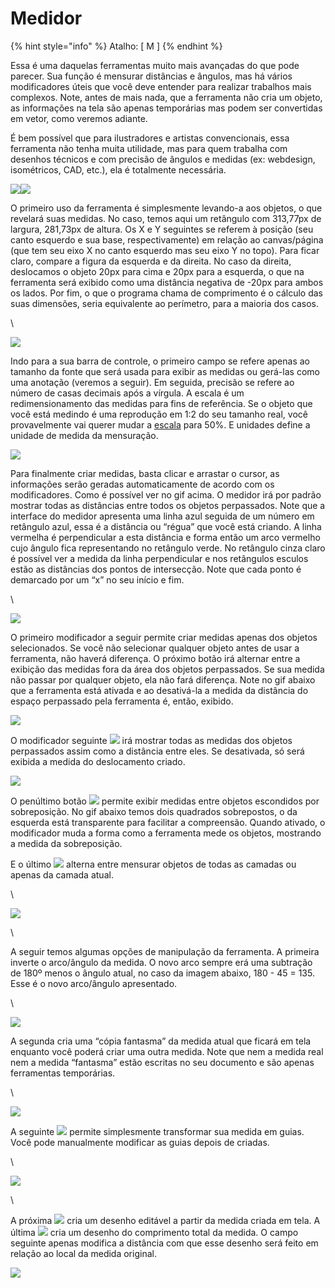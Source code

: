 # Medidor

{% hint style="info" %}
Atalho: \[ M ]
{% endhint %}

Essa é uma daquelas ferramentas muito mais avançadas do que pode parecer. Sua função é mensurar distâncias e ângulos, mas há vários modificadores úteis que você deve entender para realizar trabalhos mais complexos. Note, antes de mais nada, que a ferramenta não cria um objeto, as informações na tela são apenas temporárias mas podem ser convertidas em vetor, como veremos adiante.

É bem possível que para ilustradores e artistas convencionais, essa ferramenta não tenha muita utilidade, mas para quem trabalha com desenhos técnicos e com precisão de ângulos e medidas (ex: webdesign, isométricos, CAD, etc.), ela é totalmente necessária.

![](https://lh6.googleusercontent.com/GDeJ89nzB6eV8YVMK44Ui0AnQII2bhhYgrd4hcC\_GBq6n\_o5j3BlDJdMIA5Vea-Zscup94WXCU7Pl-Kdq4okcluAg-3E5faQKcI-K2lWpWmu7e-KdP53Bvy0cuPLXvtTXaK-pyCdvqHdIn69tQ)![](https://lh4.googleusercontent.com/ONyaKXNnq4m3SM9ifVNMV93kPFiqM1YXZZQG\_pnN9L5ypToBjgSI9p3bieD-83ppHPTzvh4tEEZIuhn8\_u6WliGz9hVgcZ\_Nn74GWUia8q1ZR0H-fW967vzTKvHek3sZtWkgBRvIjZKJq\_ZOjA)

O primeiro uso da ferramenta é simplesmente levando-a aos objetos, o que revelará suas medidas. No caso, temos aqui um retângulo com 313,77px de largura, 281,73px de altura. Os X e Y seguintes se referem à posição (seu canto esquerdo e sua base, respectivamente) em relação ao canvas/página (que tem seu eixo X no canto esquerdo mas seu eixo Y no topo). Para ficar claro, compare a figura da esquerda e da direita. No caso da direita, deslocamos o objeto 20px para cima e 20px para a esquerda, o que na ferramenta será exibido como uma distância negativa de -20px para ambos os lados. Por fim, o que o programa chama de comprimento é o cálculo das suas dimensões, seria equivalente ao perímetro, para a maioria dos casos.

\


![](https://lh4.googleusercontent.com/zHIOmvR3bK0D1pTSYt0KOsnnfmgnWjhGLozPVm2knaoUUYyC5o5UPvCXcCbnOSizTcX70xc3urXJSph2SxEJUsbERExuYPCbc7EVHjMZiDTdOcrTLh0HBMECLlK-lxGqio0Bjxq9i4GLM-RYkQ)

Indo para a sua barra de controle, o primeiro campo se refere apenas ao tamanho da fonte que será usada para exibir as medidas ou gerá-las como uma anotação (veremos a seguir). Em seguida, precisão se refere ao número de casas decimais após a vírgula. A escala é um redimensionamento das medidas para fins de referência. Se o objeto que você está medindo é uma reprodução em 1:2 do seu tamanho real, você provavelmente vai querer mudar a [escala](https://cursoenemgratuito.com.br/escala/) para 50%. E unidades define a unidade de medida da mensuração.&#x20;

![](https://lh5.googleusercontent.com/yANj5hibJAJAxOdGuLCdjdguYKr2NL3C1A6dFVgv2d1nFTDJC4iKvSFe09gm2EpvYPZLGHdRCc0BA8BOdpElJI54GZxum1FBdDVg7XT\_2pRsCFThWaPhnBQFi3nDzQaHip-oXJRYf4BoPdYbiw)

Para finalmente criar medidas, basta clicar e arrastar o cursor, as informações serão geradas automaticamente de acordo com os modificadores. Como é possível ver no gif acima. O medidor irá por padrão mostrar todas as distâncias entre todos os objetos perpassados. Note que a interface do medidor apresenta uma linha azul seguida de um número em retângulo azul, essa é a distância ou “régua” que você está criando. A linha vermelha é perpendicular a esta distância e forma então um arco vermelho cujo ângulo fica representando no retângulo verde. No retângulo cinza claro é possível ver a medida da linha perpendicular e nos retângulos esculos estão as distâncias dos pontos de intersecção. Note que cada ponto é demarcado por um “x” no seu início e fim.

\


![](https://lh3.googleusercontent.com/ltlKhgbJFBFMjnniovVXxufdB4P\_HLAqzRFdIzMBrd1RSRdi1nJreW5wT6naRDHiD0fkNQdpo-Qg8LLBcXT3RwgadpuXX4aEP7hcPWJl2peUTw02ApExm2hTgnPBo4OT2-nPAOToQf57HvDIjQ)

O primeiro modificador a seguir permite criar medidas apenas dos objetos selecionados. Se você não selecionar qualquer objeto antes de usar a ferramenta, não haverá diferença. O próximo botão irá alternar entre a exibição das medidas fora da área dos objetos perpassados. Se sua medida não passar por qualquer objeto, ela não fará diferença. Note no gif abaixo que a ferramenta está ativada e ao desativá-la a medida da distância do espaço perpassado pela ferramenta é, então, exibido.

![](https://lh3.googleusercontent.com/OYIgegOB5fBQLdM-K24CI8SxPHbe\_SWCNKGRmDy34AMMBfJB9nVp5IuNhskqJfZH2Owj9G5GlO-4r67G9Jv1YqQuHTA9X0iFAtXDOqDwXfbPKHDilRiRLZMxKE6qhRfscCOcqSF87ZyROkcXmg)

O modificador seguinte ![](https://lh5.googleusercontent.com/vzjmD7BcYwrlJ\_vFJpPoaO1sHiRr2uX6rXyrJm3YLTpkLzfqFmD9gNSzXuAT-BXESIUN9tFYnnLiYoafISKKL5Jp7b8we-MyLj0RNjCGvqCQtf7mxRkLkq20oNZNvRvqvy2DmRz8FVyAD-kUjw) irá mostrar todas as medidas dos objetos perpassados assim como a distância entre eles. Se desativada, só será exibida a medida do deslocamento criado.&#x20;

![](https://lh6.googleusercontent.com/qT23p3Uf1rF\_HOb3AWjQyzr-ytcNSLYepNltN698Mh8YwofqwCwTTe7yT-AkFMr2pKmlycjX-F5EiGR7ZXqaMuR0rv-jHVzEQYmSziQWGc0B7STVsp9KXugkag-Au4YsqG033TqmAmn34UbmUw)

O penúltimo botão ![](https://lh4.googleusercontent.com/5sKDaZOJo1jVQErtyq-4queinLisWuZEhdeeWUp0mZLwdav9B23uklotderQz7fy-qdZhgFLm46C7Ze9djiYjDif\_NY-CLtgguivyPNgrbyYs1-hEOAfOo5k\_X40GiNYPy93w0yd7EVwBRxmvA) permite exibir medidas entre objetos escondidos por sobreposição. No gif abaixo temos dois quadrados sobrepostos, o da esquerda está transparente para facilitar a compreensão. Quando ativado, o modificador muda a forma como a ferramenta mede os objetos, mostrando a medida da sobreposição.&#x20;

E o último ![](https://lh3.googleusercontent.com/SyRbWkeayO9Mdj6QHBk2nQELXYju1nVj0XWeNSE\_dukr8IFBNIhFRrLfZgiqYHneziHSDtWS6vXfJIpjESJzX9QcZnbp1YEJc18hiz8BhmOHX9OvxeA9eHbr5mXc476SnZzDL6HpPITSblw3qQ) alterna entre mensurar objetos de todas as camadas ou apenas da camada atual.

\


![](https://lh3.googleusercontent.com/MaK8B1eP8uAhoBLatvyBCeoEqMm-chphEoOFTdV4kuopdNOsBdnnxHPCGEHK5XX6gIXVl9Bm431uGWSxZm3DWr5o8w7-i4FDah\_1hU4pXuragcOwGile6fDW7JlsVl3UCWJCO0k80jlQ-9uasQ)

\


A seguir temos algumas opções de manipulação da ferramenta. A primeira inverte o arco/ângulo da medida. O novo arco sempre erá uma subtração de 180º menos o ângulo atual, no caso da imagem abaixo, 180 - 45 = 135. Esse é o novo arco/ângulo apresentado.

\


![](https://lh6.googleusercontent.com/OlBWQmcVBoR7SoDSj2XnWWxavnk0x0mf8DD-OeVFRLA1GDyxwMvppHMJZTyQX0FmfuEPiE\_MavB\_ZXnv1VIjOJRvhA-3WzyGtm3OTk4rGFqo8Vh3GJjad648oBuauHb\_Ba0qqflIAGEBJmZeNg)

A segunda cria uma “cópia fantasma” da medida atual que ficará em tela enquanto você poderá criar uma outra medida. Note que nem a medida real nem a medida “fantasma” estão escritas no seu documento e são apenas ferramentas temporárias.

\


![](https://lh4.googleusercontent.com/lXBb3z-z7x2MjEqDCk5Be6k18znPhTdQ8YQEYlT\_\_1mENhoHXXhiVrPxI4aePXh9rXbFIfC2dkursR0-0nJHqNOpN3Ht0k0gZxZc-aT1\_C8Q3aJ0r9XLz0xnNazpcxGmDKGo6hjTdA5zjgHqxA)

A seguinte ![](https://lh4.googleusercontent.com/qnkfCXlO52Wa5ifXaCo2FQJqyij3zvxXNm3hS903UJKA4-APWQaXEE-Y6Thby9jxYbxJpqMGxhSCpEIjDos3p2oc4DyeeAG-659jbkaMNvict7g\_lE1OxOWjwpMp0dfdig3laXexzzqYOuwQVQ) permite simplesmente transformar sua medida em guias. Você pode manualmente modificar as guias depois de criadas.

\


![](https://lh3.googleusercontent.com/cyd75mnaN0EZGDsThXNvh6C2NTF-70GmNY\_wD9vm9-dVNJFTK2vLY0VI2zGNDv4kpbrXjIK3ZlkkGioP1yqweWVzyb0J\_3DY3vcaYuzqOrsDpS2LOGhKo3Ua6TqJ4IJLHvpPBentAyP2bM-1Kw)

\


A próxima ![](https://lh4.googleusercontent.com/Q3EUZKhI6GstFFMq8Onuq8IXxkwNWK8vpAh8SuLXNmhuLthl3xvV\_\_moSKapoizCYCOxhyAimZ21XI20MYP6ZlIXefupSIoll-jNQuCNO4ZY\_ZQKI6xFI674kMGqIeWU3yJGzSF11Eom2XA5DQ) cria um desenho editável a partir da medida criada em tela. A última ![](https://lh5.googleusercontent.com/dSMLQttZcecyFOEu2aPU4zrCp3ea2Pl6dndYfsJq7rB7ZEuDcr-tkiNqW\_z6NN3YdM8SOBYEvWsrEX9SzVU8ZvYnumdTIJbs84N-EVW3AgX-MGYUkXVA4DwaBv8Sd8yon1C8ISmIBmmYBnBlyg) cria um desenho do comprimento total da medida. O campo seguinte apenas modifica a distância com que esse desenho será feito em relação ao local da medida original.&#x20;

![](https://lh4.googleusercontent.com/kJ0DlO5uO2Y\_Hu6RSlEJYfc-CF4lB92iQF1aCsGPKCZ-C3kvIdOdoDXH6Er0O0h925HySHw92LTFcLAqD\_hCWkT9yMbnrYC5TQbvUt5miaJnNURAZ7it32zOGH-nPhCJ45TwjPj9jJz32kuRyA)
